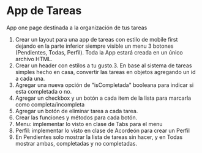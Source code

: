 # App de Tareas
 App one page destinada a la organización de tus tareas

1. Crear un layout para una app de tareas con estilo de mobile first dejando en la parte inferior siempre visible un menu 3 botones (Pendientes, Todas, Perfil). Toda la App estará creada en un único archivo HTML.
2. Crear un header con estilos a tu gusto.3. En base al sistema de tareas simples hecho en casa, convertir las tareas en objetos agregando un id a cada una.
4. Agregar una nueva opción de "isCompletada" booleana para indicar si esta completada o no.
5.  Agregar un checkbox y un botón a cada item de la lista para marcarla como completa/incompleta
6. Agregar un botón de eliminar tarea a cada tarea.
7. Crear las funciones y métodos para cada botón.
8. Menu: implementar lo visto en clase de Tabs para el menu
9. Perfil: implementar lo visto en clase de Acordeón para crear un Perfil
10. En Pendientes solo mostrar la lista de tareas sin hacer, y en Todas mostrar ambas, completadas y no completadas.
